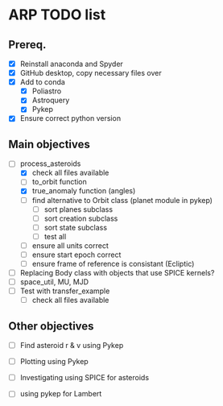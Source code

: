 # ARP TODO list

## Prereq.
- [X] Reinstall anaconda and Spyder
- [X] GitHub desktop, copy necessary files over
- [X] Add to conda
  - [X] Poliastro
  - [X] Astroquery
  - [X] Pykep
- [X] Ensure correct python version

## Main objectives
- [ ] process_asteroids
  - [X] check all files available
  - [ ] to_orbit function
  - [X] true_anomaly function (angles)
  - [ ] find alternative to Orbit class (planet module in pykep)
      - [ ] sort planes subclass
      - [ ] sort creation subclass
      - [ ] sort state subclass
      - [ ] test all
  - [ ] ensure all units correct
  - [ ] ensure start epoch correct
  - [ ] ensure frame of reference is consistant (Ecliptic)
- [ ] Replacing Body class with objects that use SPICE kernels?
- [ ] space_util, MU, MJD
- [ ] Test with transfer_example
  - [ ] check all files available

## Other objectives
- [ ] Find asteroid r & v using Pykep
- [ ] Plotting using Pykep
- [ ] Investigating using SPICE for asteroids
- [ ] using pykep for Lambert
 
